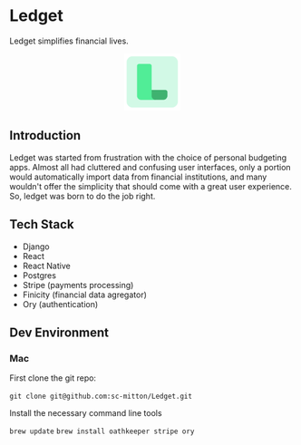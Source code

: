 # Ledget

Ledget simplifies financial lives.


<div style="text-align:center">
  <img src="media/logoIcon.png" alt="Logo" width="100" height="100">
</div>

## Introduction

Ledget was started from frustration with the choice of personal budgeting apps. Almost all had cluttered and confusing user interfaces, only a portion would automatically import data from financial institutions, and many wouldn't offer the simplicity that should come with a great user experience. So, ledget was born to do the job right.

## Tech Stack
- Django
- React
- React Native
- Postgres
- Stripe (payments processing)
- Finicity (financial data agregator)
- Ory (authentication)

## Dev Environment

### Mac

First clone the git repo:

`git clone git@github.com:sc-mitton/Ledget.git`

Install the necessary command line tools

`brew update`
`brew install oathkeeper stripe ory`

